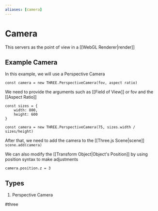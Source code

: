 ```yaml
---
aliases: [camera]
---
```

# Camera
This servers as the point of view in a [[WebGL Renderer|render]]



## Example Camera
In this example, we will use a Perspective Camera

`const camera = new THREE.PerspectiveCamera(fov, aspect ratio)`

We need to provide the arguments such as [[Field of View]] or fov and the [[Aspect Ratio]]

```
const sizes = {
	width: 800,
	height: 600
}

const camera = new THREE.PerspectiveCamera(75, sizes.width / sizes/height)

```

After that, we need to add the camera to the [[Three.js Scene|scene]]
`scene.add(camera)`

We can also modify the [[Transform Object|Object's Position]] by using position syntax to make adjustments

`camera.position.z = 3`

## Types
1. Perspective Camera


#three